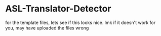 # ASL-Translator-Detector

for the template files, lets see if this looks nice. 
lmk if it doesn't work for you, may have uploaded the files wrong

